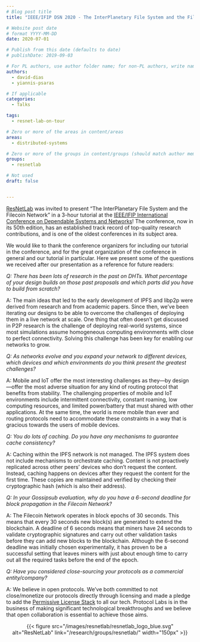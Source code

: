 ```yaml
---
# Blog post title
title: "IEEE/IFIP DSN 2020 - The InterPlanetary File System and the Filecoin Network"

# Website post date
# format YYYY-MM-DD
date: 2020-07-01

# Publish from this date (defaults to date)
# publishDate: 2019-09-03

# For PL authors, use author folder name; for non-PL authors, write name as in paper within ""
authors:
  - david-dias
  - yiannis-psaras

# If applicable
categories:
  - Talks

tags:
  - resnet-lab-on-tour

# Zero or more of the areas in content/areas
areas:
  - distributed-systems

# Zero or more of the groups in content/groups (should match author membership)
groups:
  - resnetlab

# Not used
draft: false


---
```


[ResNetLab](/research/groups/resnetlab/) was invited to present “The InterPlanetary File System and the Filecoin Network” in a 3-hour tutorial at the [IEEE/IFIP International Conference on Dependable Systems and Networks](https://dsn2020.webs.upv.es/)! The conference, now in its 50th edition, has an established track record of top-quality research contributions, and is one of the oldest conferences in its subject area.

We would like to thank the conference organizers for including our tutorial in the conference, and for the great organization of the conference in general and our tutorial in particular. Here we present some of the questions we received after our presentation as a reference for future readers:

*Q: There has been lots of research in the past on DHTs. What percentage of your design builds on those past proposals and which parts did you have to build from scratch?*

A: The main ideas that led to the early development of IPFS and libp2p were derived from research and from academic papers. Since then, we’ve been iterating our designs to be able to overcome the challenges of deploying them in a live network at scale. One thing that often doesn’t get discussed in P2P research is the challenge of deploying real-world systems, since most simulations assume homogeneous computing environments with close to perfect connectivity. Solving this challenge has been key for enabling our networks to grow.

*Q: As networks evolve and you expand your network to different devices, which devices and which environments do you think present the greatest challenges?*

A: Mobile and IoT offer the most interesting challenges as they—by design—offer the most adverse situation for any kind of routing protocol that benefits from stability. The challenging properties of mobile and IoT environments include intermittent connectivity, constant roaming, low computing resources, and limited power/battery that must shared with other applications. At the same time, the world is more mobile than ever and routing protocols need to accommodate these constraints in a way that is gracious towards the users of mobile devices.


*Q: You do lots of caching. Do you have any mechanisms to guarantee cache consistency?*

A: Caching within the IPFS network is not managed. The IPFS system does not include mechanisms to orchestrate caching. Content is not proactively replicated across other peers’ devices who don’t request the content. Instead, caching happens on devices after they request the content for the first time. These copies are maintained and verified by checking their cryptographic hash (which is also their address).

*Q: In your Gossipsub evaluation, why do you have a 6-second deadline for block propagation in the Filecoin Network?*

A: The Filecoin Network operates in block epochs of 30 seconds. This means that every 30 seconds new block(s) are generated to extend the blockchain. A deadline of 6 seconds means that miners have 24 seconds to validate cryptographic signatures and carry out other validation tasks before they can add new blocks to the blockchain. Although the 6-second deadline was initially chosen experimentally, it has proven to be a successful setting that leaves miners with just about enough time to carry out all the required tasks before the end of the epoch.

*Q: Have you considered close-sourcing your protocols as a commercial entity/company?*

A: We believe in open protocols. We’ve both committed to not close/monetize our protocols directly through licensing and made a pledge to add the [Permissive License Stack](https://protocol.ai/blog/announcing-the-permissive-license-stack/) to all our tech. Protocol Labs is in the business of making significant technological breakthroughs and we believe that open collaboration is essential to achieve those aims.

<center>{{< figure src="/images/resnetlab/resnetlab_logo_blue.svg" alt="ResNetLab" link="/research/groups/resnetlab/" width="150px" >}}</center>
